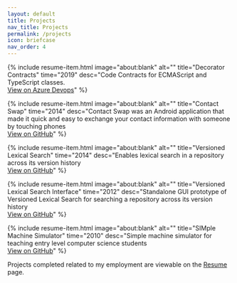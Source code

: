 ```yaml
---
layout: default
title: Projects
nav_title: Projects
permalink: /projects
icon: briefcase
nav_order: 4
---
```


<!--
{% include resume-item.html
  image="about:blank"
  alt=""
  title="Programming Language Wiki"
  time="2020"
  desc="A collection of programming languages<br>
  <a href='https://mlhaufe.github.io/pl-wiki/' target='_blank'>https://mlhaufe.github.io/pl-wiki/</a>"
%}

{% include resume-item.html
  image="about:blank"
  alt=""
  title="Derivative Parse"
  time="2020"
  desc="A language parser based on Matt Might's work<br>
  <a href='#' target='_blank'></a>"
%}
-->

{% include resume-item.html
  image="about:blank"
  alt=""
  title="Decorator Contracts"
  time="2019"
  desc="Code Contracts for ECMAScript and TypeScript classes.<br>
  <a href='https://dev.azure.com/thenewobjective/decorator-contracts' target='_blank'>View on Azure Devops</a>"
%}

{% include resume-item.html
  image="about:blank"
  alt=""
  title="Contact Swap"
  time="2014"
  desc="Contact Swap was an Android application that made it quick and easy to exchange your contact information with someone by touching phones<br>
  <a href='https://github.com/thenewobjective/contact-swap' target='_blank'>View on GitHub</a>"
%}

{% include resume-item.html
  image="about:blank"
  alt=""
  title="Versioned Lexical Search"
  time="2014"
  desc="Enables lexical search in a repository across its version history<br>
  <a href='https://github.com/thenewobjective/versioned-lexical-search' target='_blank'>View on GitHub</a>"
%}

{% include resume-item.html
  image="about:blank"
  alt=""
  title="Versioned Lexical Search Interface"
  time="2012"
  desc="Standalone GUI prototype of Versioned Lexical Search for searching a repository across its version history<br>
  <a href='https://github.com/thenewobjective/versioned-lexical-search-interface' target='_blank'>View on GitHub</a>"
%}

{% include resume-item.html
   image="about:blank"
   alt=""
   title="SIMple Machine Simulator"
   time="2010"
   desc="Simple machine simulator for teaching entry level computer science students<br>
   <a href='https://github.com/thenewobjective/sim-machine' target='_blank'>View on GitHub</a>"
%}

Projects completed related to my employment are viewable on the [Resume](/resume) page.
